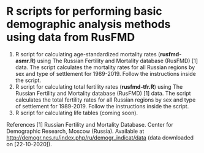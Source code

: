 # R scripts for performing basic demographic analysis methods using data from RusFMD
1. R script for calculating age-standardized mortality rates (<b>rusfmd-asmr.R</b>) using The Russian Fertility and Mortality database (RusFMD) [1] data. The script calculates the mortality rates for all Russian regions by sex and type of settlement for 1989-2019. Follow the instructions inside the script.
2. R script for calculating total fertility rates (<b>rusfmd-tfr.R</b>) using The Russian Fertility and Mortality database (RusFMD) [1] data. The script calculates the total fertility rates for all Russian regions by sex and type of settlement for 1989-2019. Follow the instructions inside the script.
3. R script for calculating life tables (coming soon).

References
[1] Russian Fertility and Mortality Database. Center for Demographic Research, Moscow (Russia). Available at http://demogr.nes.ru/index.php/ru/demogr_indicat/data (data downloaded on [22-10-2020]).
